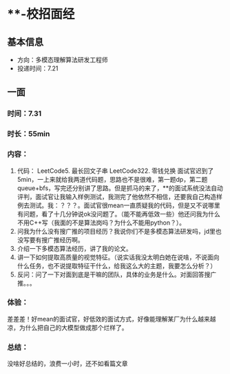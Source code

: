 # **-校招面经
## 基本信息
- 方向：多模态理解算法研发工程师
- 投递时间：7.21
## 一面
### 时间：7.31
### 时长：55min
### 内容：
1. 代码：
LeetCode5. 最长回文子串
LeetCode322. 零钱兑换
面试官迟到了5min，一上来就给我两道代码题，思路也不是很难，第一题dp，第二题queue+bfs，写完还分别讲了思路。但是抓马的来了，**的面试系统没法自动评判，面试官让我输入样例测试，我测完了他依然不相信，还要我自己构造样例去测试。我：？？？。面试官很mean一直质疑我的代码，但是又不说哪里有问题，看了十几分钟说ok没问题了。（能不能再低效一些）他还问我为什么不用C++写（我面的不是算法岗吗？为什么不能用python？）。
2. 问我为什么没有搜广推的项目经历？我说你们不是多模态算法研发吗，jd里也没写要有搜广推经历啊。
3. 介绍一下多模态算法经历，讲了我的论文。
4. 讲一下如何提取高质量的视觉特征。（说实话我没太明白她在说啥，不说面向什么任务，也不说提取特征干什么，给我这么大的主题，我要怎么分析？）
5. 反问：问了一下对面到底是干嘛的团队，具体的业务是什么。对面回答搜广推。。。
### 体验：
差差差！好mean的面试官，好低效的面试方式，好像能理解某厂为什么越来越凉，为什么把自己的大模型做成那个烂样了。
### 总结：
没啥好总结的，浪费一小时，还不如看篇文章